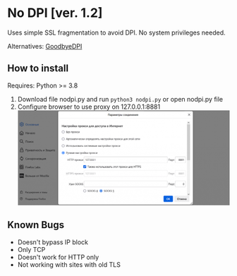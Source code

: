 # No DPI [ver. 1.2]
Uses simple SSL fragmentation to avoid DPI.
No system privileges needed.

Alternatives: [GoodbyeDPI](https://github.com/ValdikSS/GoodbyeDPI)

## How to install

Requires: Python >= 3.8

1) Download file nodpi.py and run `python3 nodpi.py` or open nodpi.py file
2) Configure browser to use proxy on 127.0.0.1:8881
![browser setting](nodpi_browser_setting.png)

## Known Bugs

- Doesn't bypass IP block
- Only TCP
- Doesn't work for HTTP only
- Not working with sites with old TLS
